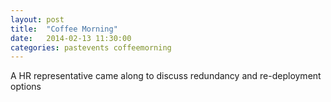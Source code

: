 ```yaml
---
layout: post
title:  "Coffee Morning"
date:   2014-02-13 11:30:00
categories: pastevents coffeemorning
---
```


A HR representative came along to discuss redundancy and
re-deployment options